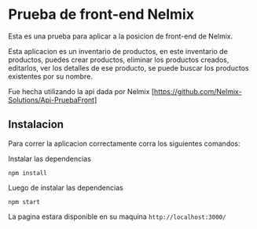 # Prueba de front-end Nelmix 
Esta es una prueba para aplicar a la posicion de front-end de Nelmix. 

Esta aplicacion es un inventario de productos, en este inventario de productos, puedes crear productos, eliminar los productos creados, editarlos, ver los detalles de ese producto, se puede buscar los productos existentes por su nombre.

Fue hecha utilizando la api dada por Nelmix [https://github.com/Nelmix-Solutions/Api-PruebaFront]

## Instalacion 

Para correr la aplicacion correctamente corra los siguientes comandos:

Instalar las dependencias 
```
npm install 
```
Luego de instalar las dependencias 
```
npm start
```

La pagina estara disponible en su maquina `http://localhost:3000/`